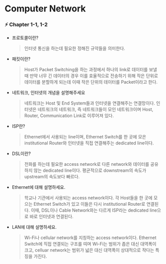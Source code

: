 # Computer Network

### ⚡️ Chapter 1-1, 1-2

- 프로토콜이란?
    > 인터넷 통신을 하는데 필요한 정해진 규약들을 의미한다.

- 패킷이란?
    > Host가 Packet Switching을 하는 과정에서 하나의 link로 데이터를 보낼 때 만약 너무 긴 데이터의 경우 이를 효율적으로 전송하기 위해 작은 단위로 데이터를 분할하게 되는데 이때 작은 단위의 데이터를 Packet이라고 한다.

- 네트워크, 인터넷의 개념을 설명해주세요
    > 네트워크는 Host 및 End System들과 인터넷을 연결해주는 연결망이다. 인터넷은 네트워크의 네트워크, 즉 네트워크들이 모인 네트워크이며 Host, Router, Communication Link로 이루어져 있다.

- ISP란?
    > Ethernet에서 사용되는 line이며, Ethernet Switch를 한 곳에 모은 institutional Router와 인터넷을 직접 연결해주는 dedicated line이다.

- DSL이란?
    > 전화를 하는데 필요한 access network로 다른 network와 데이터를 공유하지 않는 dedicated line이다. 평균적으로 downstream의 속도가 upstream의 속도보다 빠르다.

- Ethernet에 대해 설명하세요.
    > 학교나 기관에서 사용되는 access network이다. 각 Host들을 한 곳에 모으는 Ethernet Switch가 있고 이들은 다시 institutional Router로 연결된다. 이때, DSL이나 Cable Network와는 다르게 ISP라는 dedicated line으로 바로 인터넷과 연결된다.

- LAN에 대해 설명하세요.
    > Wi-Fi나 cellular network를 지칭하는 access network이다. Ethernet Switch에 직접 연결되는 구조를 띠며 Wi-Fi는 범위가 좁은 대신 대역폭이 크고, celluar network는 범위가 넓은 대신 대역폭이 상대적으로 작다는 특징을 가진다.